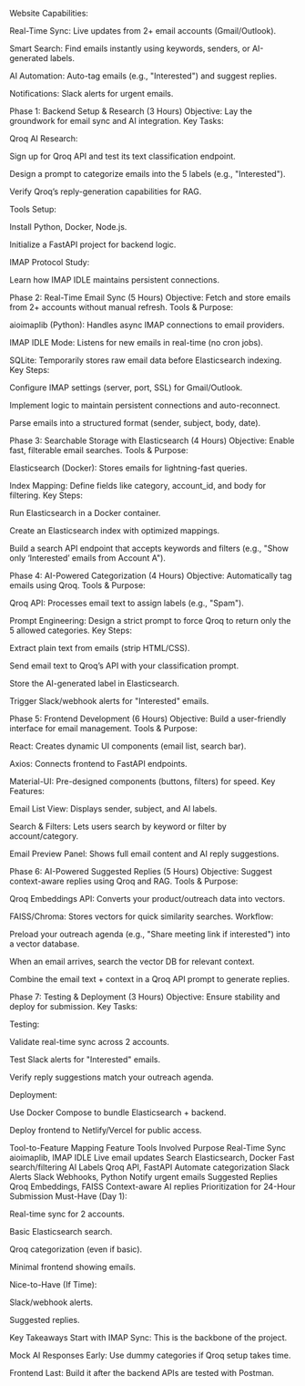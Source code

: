 Website Capabilities:

Real-Time Sync: Live updates from 2+ email accounts (Gmail/Outlook).

Smart Search: Find emails instantly using keywords, senders, or AI-generated labels.

AI Automation: Auto-tag emails (e.g., "Interested") and suggest replies.

Notifications: Slack alerts for urgent emails.

Phase 1: Backend Setup & Research (3 Hours)
Objective: Lay the groundwork for email sync and AI integration.
Key Tasks:

Qroq AI Research:

Sign up for Qroq API and test its text classification endpoint.

Design a prompt to categorize emails into the 5 labels (e.g., "Interested").

Verify Qroq’s reply-generation capabilities for RAG.

Tools Setup:

Install Python, Docker, Node.js.

Initialize a FastAPI project for backend logic.

IMAP Protocol Study:

Learn how IMAP IDLE maintains persistent connections.

Phase 2: Real-Time Email Sync (5 Hours)
Objective: Fetch and store emails from 2+ accounts without manual refresh.
Tools & Purpose:

aioimaplib (Python): Handles async IMAP connections to email providers.

IMAP IDLE Mode: Listens for new emails in real-time (no cron jobs).

SQLite: Temporarily stores raw email data before Elasticsearch indexing.
Key Steps:

Configure IMAP settings (server, port, SSL) for Gmail/Outlook.

Implement logic to maintain persistent connections and auto-reconnect.

Parse emails into a structured format (sender, subject, body, date).

Phase 3: Searchable Storage with Elasticsearch (4 Hours)
Objective: Enable fast, filterable email searches.
Tools & Purpose:

Elasticsearch (Docker): Stores emails for lightning-fast queries.

Index Mapping: Define fields like category, account_id, and body for filtering.
Key Steps:

Run Elasticsearch in a Docker container.

Create an Elasticsearch index with optimized mappings.

Build a search API endpoint that accepts keywords and filters (e.g., "Show only ‘Interested’ emails from Account A").

Phase 4: AI-Powered Categorization (4 Hours)
Objective: Automatically tag emails using Qroq.
Tools & Purpose:

Qroq API: Processes email text to assign labels (e.g., "Spam").

Prompt Engineering: Design a strict prompt to force Qroq to return only the 5 allowed categories.
Key Steps:

Extract plain text from emails (strip HTML/CSS).

Send email text to Qroq’s API with your classification prompt.

Store the AI-generated label in Elasticsearch.

Trigger Slack/webhook alerts for "Interested" emails.

Phase 5: Frontend Development (6 Hours)
Objective: Build a user-friendly interface for email management.
Tools & Purpose:

React: Creates dynamic UI components (email list, search bar).

Axios: Connects frontend to FastAPI endpoints.

Material-UI: Pre-designed components (buttons, filters) for speed.
Key Features:

Email List View: Displays sender, subject, and AI labels.

Search & Filters: Lets users search by keyword or filter by account/category.

Email Preview Panel: Shows full email content and AI reply suggestions.

Phase 6: AI-Powered Suggested Replies (5 Hours)
Objective: Suggest context-aware replies using Qroq and RAG.
Tools & Purpose:

Qroq Embeddings API: Converts your product/outreach data into vectors.

FAISS/Chroma: Stores vectors for quick similarity searches.
Workflow:

Preload your outreach agenda (e.g., "Share meeting link if interested") into a vector database.

When an email arrives, search the vector DB for relevant context.

Combine the email text + context in a Qroq API prompt to generate replies.

Phase 7: Testing & Deployment (3 Hours)
Objective: Ensure stability and deploy for submission.
Key Tasks:

Testing:

Validate real-time sync across 2 accounts.

Test Slack alerts for "Interested" emails.

Verify reply suggestions match your outreach agenda.

Deployment:

Use Docker Compose to bundle Elasticsearch + backend.

Deploy frontend to Netlify/Vercel for public access.

Tool-to-Feature Mapping
Feature Tools Involved Purpose
Real-Time Sync aioimaplib, IMAP IDLE Live email updates
Search Elasticsearch, Docker Fast search/filtering
AI Labels Qroq API, FastAPI Automate categorization
Slack Alerts Slack Webhooks, Python Notify urgent emails
Suggested Replies Qroq Embeddings, FAISS Context-aware AI replies
Prioritization for 24-Hour Submission
Must-Have (Day 1):

Real-time sync for 2 accounts.

Basic Elasticsearch search.

Qroq categorization (even if basic).

Minimal frontend showing emails.

Nice-to-Have (If Time):

Slack/webhook alerts.

Suggested replies.

Key Takeaways
Start with IMAP Sync: This is the backbone of the project.

Mock AI Responses Early: Use dummy categories if Qroq setup takes time.

Frontend Last: Build it after the backend APIs are tested with Postman.
